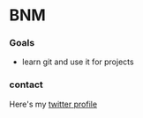 # BNM

### Goals
- learn git and use it for projects

### contact
Here's my [twitter profile](https://twitter.com)